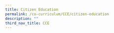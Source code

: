 ```yaml
---
title: Citizen Education
permalink: /co-curriculum/CCE/citizen-education
description: ""
third_nav_title: CCE
---
```

